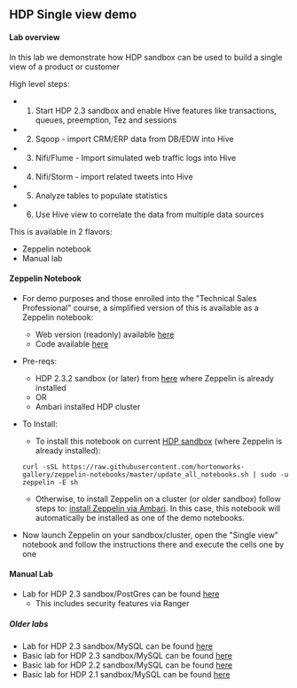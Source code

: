 ## HDP Single view demo


#### Lab overview
In this lab we demonstrate how HDP sandbox can be used to build a single view of a product or customer

High level steps:
- 1. Start HDP 2.3 sandbox and enable Hive features like transactions, queues, preemption, Tez and sessions
- 2. Sqoop - import CRM/ERP data from DB/EDW into Hive 
- 3. Nifi/Flume - Import simulated web traffic logs into Hive
- 4. Nifi/Storm - import related tweets into Hive  
- 5. Analyze tables to populate statistics
- 6. Use Hive view to correlate the data from multiple data sources

This is available in 2 flavors:
  - Zeppelin notebook
  - Manual lab 


#### Zeppelin Notebook

- For demo purposes and those enrolled into the "Technical Sales Professional" course, a simplified version of this is available as a Zeppelin notebook:
  - Web version (readonly) available [here](https://www.zeppelinhub.com/viewer/notebooks/aHR0cHM6Ly9yYXcuZ2l0aHVidXNlcmNvbnRlbnQuY29tL2hvcnRvbndvcmtzLWdhbGxlcnkvemVwcGVsaW4tbm90ZWJvb2tzL21hc3Rlci8yQkJCVzc1VlMvbm90ZS5qc29u)
  - Code available [here](https://raw.githubusercontent.com/hortonworks-gallery/zeppelin-notebooks/master/2BBBW75VS/note.json)

- Pre-reqs:
  - HDP 2.3.2 sandbox (or later) from [here](http://hortonworks.com/sandbox) where Zeppelin is already installed 
  - OR
  - Ambari installed HDP cluster 
  
- To Install:
  - To install this notebook on current [HDP sandbox](http://hortonworks.com/sandbox) (where Zeppelin is already installed):
  ```
  curl -sSL https://raw.githubusercontent.com/hortonworks-gallery/zeppelin-notebooks/master/update_all_notebooks.sh | sudo -u zeppelin -E sh
  ```
  - Otherwise, to install Zeppelin on a cluster (or older sandbox) follow steps to: [install Zeppelin via Ambari](https://github.com/hortonworks-gallery/ambari-zeppelin-service). In this case, this notebook will automatically be installed as one of the demo notebooks.
  
- Now launch Zeppelin on your sandbox/cluster, open the "Single view" notebook and follow the instructions there and execute the cells one by one

#### Manual Lab

- Lab for HDP 2.3 sandbox/PostGres can be found [here](https://github.com/abajwa-hw/single-view-demo/blob/master/singleview-psql-advanced-23.md)
  - This includes security features via Ranger


##### Older labs

- Lab for HDP 2.3 sandbox/MySQL can be found [here](https://github.com/abajwa-hw/single-view-demo/blob/master/singleview-mysql-advanced-23.md)
- Basic lab for HDP 2.3 sandbox/MySQL can be found [here](https://github.com/abajwa-hw/single-view-demo/blob/master/singleview-mysql-basic-23.md)
- Basic lab for HDP 2.2 sandbox/MySQL can be found [here](https://github.com/abajwa-hw/single-view-demo/blob/master/singleview-mysql-basic-22.md)
- Basic lab for HDP 2.1 sandbox/MySQL can be found [here](https://github.com/abajwa-hw/single-view-demo/blob/master/singleview-mysql-basic-21.md)